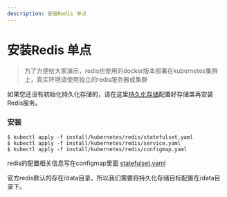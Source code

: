 ```yaml
---
description: 安装Redis 单点
---
```


# 安装Redis 单点

> 为了方便给大家演示，redis也使用的docker版本部署在kubernetes集群上，真实环境请使用独立的redis服务器或集群

如果您还没有初始化持久化存储的，请在这里[持久化存储](storage.md)配置好存储类再安装Redis服务。

### 安装

```text
$ kubectl apply -f install/kubernetes/redis/statefulset.yaml
$ kubectl apply -f install/kubernetes/redis/service.yaml
$ kubectl apply -f install/kubernetes/redis/configmap.yaml
```

redis的配置相关信息写在configmap里面 [statefulset.yaml](../../install/kubernetes/redis/statefulset.yaml)

官方redis默认的存在/data目录，所以我们需要将持久化存储目标配置在/data目录下。  


